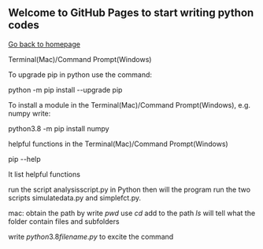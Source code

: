 ## Welcome to GitHub Pages to start writing python codes

[Go back to homepage](https://mcl868.github.io/software.html)

Terminal(Mac)/Command Prompt(Windows)

To upgrade pip in python use the command:

python -m pip install --upgrade pip

To install a module in the Terminal(Mac)/Command Prompt(Windows), e.g. numpy write:

python3.8 -m pip install numpy

helpful functions in the Terminal(Mac)/Command Prompt(Windows)

pip --help

It list helpful functions

run the script analysisscript.py in Python then will the program run the
two scripts simulatedata.py and simplefct.py.


mac: obtain the path by write $pwd$
use $cd$ add to the path
$ls$ will tell what the folder contain files and subfolders

write $python3.8 filename.py$ to excite the command
 
